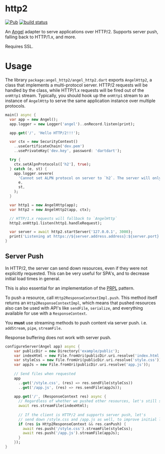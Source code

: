 # http2
[![Pub](https://img.shields.io/pub/v/angel_http2.svg)](https://pub.dartlang.org/packages/angel_http2)
[![build status](https://travis-ci.org/angel-dart/http2.svg)](https://travis-ci.org/angel-dart/http2)

An [Angel](https://angel-dart.github.io) adapter to serve applications over
HTTP/2.
Supports server push, falling back to HTTP/1.x, and more.

Requires SSL.

# Usage
The library `package:angel_http2/angel_http2.dart` exports `AngelHttp2`,
a class that implements a multi-protocol server. HTTP/2 requests will be
handled by the class, while HTTP/1.x requests will be fired out of the
`onHttp1` stream. Typically, you should hook up the `onHttp1` stream to
an instance of `AngelHttp` to serve the same application instance over
multiple protocols.

```dart
main() async {
  var app = new Angel();
  app.logger = new Logger('angel')..onRecord.listen(print);

  app.get('/', 'Hello HTTP/2!!!');

  var ctx = new SecurityContext()
    ..useCertificateChain('dev.pem')
    ..usePrivateKey('dev.key', password: 'dartdart');

  try {
    ctx.setAlpnProtocols(['h2'], true);
  } catch (e, st) {
    app.logger.severe(
      'Cannot set ALPN protocol on server to `h2`. The server will only serve HTTP/1.x.',
      e,
      st,
    );
  }

  var http1 = new AngelHttp(app);
  var http2 = new AngelHttp2(app, ctx);

  // HTTP/1.x requests will fallback to `AngelHttp`
  http2.onHttp1.listen(http1.handleRequest);

  var server = await http2.startServer('127.0.0.1', 3000);
  print('Listening at https://${server.address.address}:${server.port}');
}
```

## Server Push
In HTTP/2, the server can send down resources, even if they were not explicitly requested.
This can be very useful for SPA's, and to decrease initial load times in general.

This is also essential for an implementation of the
[PRPL](https://developers.google.com/web/fundamentals/performance/prpl-pattern/) pattern.

To push a resource, call `Http2ResponseContextImpl.push`. This method itself returns an
`Http2ResponseContextImpl`, which means that pushed resources also can be used with API's
like `sendFile`, `serialize`, and everything available for use with a `ResponseContext`.

You **must** use streaming methods to push content via server push.
i.e. `addStream`, `pipe`, `streamFile`.

Response buffering does not work with server push.

```dart
configureServer(Angel app) async {
    var publicDir = new Directory('example/public');
    var indexHtml = new File.fromUri(publicDir.uri.resolve('index.html'));
    var styleCss = new File.fromUri(publicDir.uri.resolve('style.css'));
    var appJs = new File.fromUri(publicDir.uri.resolve('app.js'));
    
    // Send files when requested
    app
      ..get('/style.css', (res) => res.sendFile(styleCss))
      ..get('/app.js', (res) => res.sendFile(appJs));
    
    app.get('/', (ResponseContext res) async {
      // Regardless of whether we pushed other resources, let's still send /index.html.
      await res.streamFile(indexHtml);
  
      // If the client is HTTP/2 and supports server push, let's
      // send down /style.css and /app.js as well, to improve initial load time.
      if (res is Http2ResponseContext && res.canPush) {
        await res.push('/style.css').streamFile(styleCss);
        await res.push('/app.js').streamFile(appJs);
      }
    });
}
```